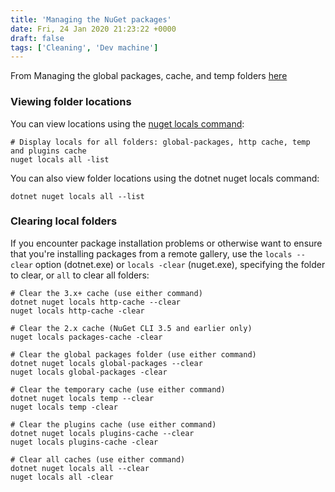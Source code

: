 ```yaml
---
title: 'Managing the NuGet packages'
date: Fri, 24 Jan 2020 21:23:22 +0000
draft: false
tags: ['Cleaning', 'Dev machine']
---
```


From Managing the global packages, cache, and temp folders [here](https://docs.microsoft.com/fr-fr/nuget/consume-packages/managing-the-global-packages-and-cache-folders)

### Viewing folder locations

You can view locations using the [nuget locals command](https://docs.microsoft.com/fr-fr/nuget/reference/cli-reference/cli-ref-locals):

```lang-bash
# Display locals for all folders: global-packages, http cache, temp and plugins cache
nuget locals all -list
```

You can also view folder locations using the dotnet nuget locals command:

```lang-bash
dotnet nuget locals all --list
```

### Clearing local folders

If you encounter package installation problems or otherwise want to ensure that you're installing packages from a remote gallery, use the `locals --clear` option (dotnet.exe) or `locals -clear` (nuget.exe), specifying the folder to clear, or `all` to clear all folders:

```lang-bash
# Clear the 3.x+ cache (use either command)
dotnet nuget locals http-cache --clear
nuget locals http-cache -clear

# Clear the 2.x cache (NuGet CLI 3.5 and earlier only)
nuget locals packages-cache -clear

# Clear the global packages folder (use either command)
dotnet nuget locals global-packages --clear
nuget locals global-packages -clear

# Clear the temporary cache (use either command)
dotnet nuget locals temp --clear
nuget locals temp -clear

# Clear the plugins cache (use either command)
dotnet nuget locals plugins-cache --clear
nuget locals plugins-cache -clear

# Clear all caches (use either command)
dotnet nuget locals all --clear
nuget locals all -clear
```
